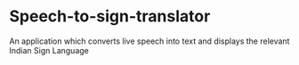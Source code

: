 # Speech-to-sign-translator

An application which converts live speech into text and displays the relevant Indian Sign Language
